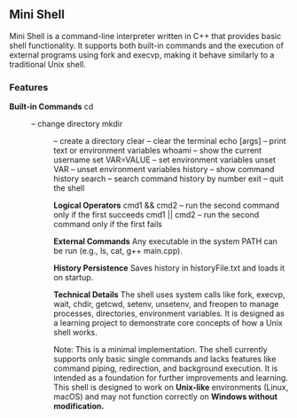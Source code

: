## Mini Shell
Mini Shell is a command-line interpreter written in C++ that provides basic shell functionality. It supports both built-in commands and the execution of external programs using fork and execvp, making it behave similarly to a traditional Unix shell.
### Features
**Built-in Commands**
cd <dir> – change directory
mkdir <dir> – create a directory
clear – clear the terminal
echo [args] – print text or environment variables
whoami – show the current username
set VAR=VALUE – set environment variables
unset VAR – unset environment variables
history – show command history
search – search command history by number
exit – quit the shell

**Logical Operators**
cmd1 && cmd2 – run the second command only if the first succeeds
cmd1 || cmd2 – run the second command only if the first fails

**External Commands**
Any executable in the system PATH can be run (e.g., ls, cat, g++ main.cpp).

**History Persistence**
Saves history in historyFile.txt and loads it on startup.

**Technical Details**
The shell uses system calls like fork, execvp, wait, chdir, getcwd, setenv, unsetenv, and freopen to manage processes, directories, environment variables. It is designed as a learning project to demonstrate core concepts of how a Unix shell works.

Note: This is a minimal implementation. The shell currently supports only basic single commands and lacks features like command piping, redirection, and background execution. It is intended as a foundation for further improvements and learning. This shell is designed to work on **Unix-like** environments (Linux, macOS) and may not function correctly on **Windows without modification.**

